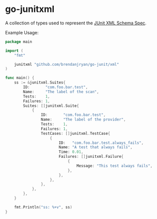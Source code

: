 # go-junitxml

A collection of types used to represent the [JUnit XML Schema Spec](https://www.ibm.com/support/knowledgecenter/en/SSUFAU_1.0.0/com.ibm.rsar.analysis.codereview.cobol.doc/topics/cac_useresults_junit.html).

Example Usage:

```go
package main

import (
	"fmt"

	junitxml "github.com/brendanjryan/go-junit/xml"
)

func main() {
	ss := &junitxml.Suites{
		ID:       "com.foo.bar.test",
		Name:     "The label of the scan",
		Tests:    1,
		Failures: 1,
		Suites: []junitxml.Suite{
			{
				ID:       "com.foo.bar.test",
				Name:     "The label of the provider",
				Tests:    1,
				Failures: 1,
				TestCases: []junitxml.TestCase{
					{
						ID:   "com.foo.bar.test.always_fails",
						Name: "A test that always fails",
						Time: 0.01,
						Failures: []junitxml.Failure{
							{
								Message: "This test always fails",
							},
						},
					},
				},
			},
		},
	}

	fmt.Println("ss: %+v", ss)
}
```
